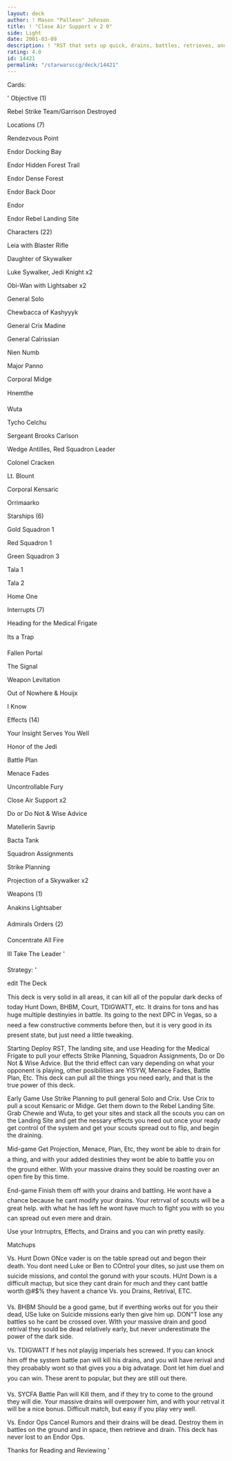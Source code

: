 ```yaml
---
layout: deck
author: ! Mason "Palleon" Johnson
title: ! "Close Air Support v 2 0"
side: Light
date: 2001-03-09
description: ! "RST that sets up quick, drains, battles, retrieves, and wins"
rating: 4.0
id: 14421
permalink: "/starwarsccg/deck/14421"
---
```

Cards: 

' Objective (1) 

Rebel Strike Team/Garrison Destroyed 


Locations (7) 

Rendezvous Point 

Endor Docking Bay 

Endor Hidden Forest Trail 

Endor Dense Forest 

Endor Back Door 

Endor 

Endor Rebel Landing Site 


Characters (22) 

Leia with Blaster Rifle 

Daughter of Skywalker 

Luke Sywalker, Jedi Knight x2 

Obi-Wan with Lightsaber x2 

General Solo 

Chewbacca of Kashyyyk 

General Crix Madine 

General Calrissian 

Nien Numb 

Major Panno 

Corporal Midge 

Hnemthe 

Wuta 

Tycho Celchu 

Sergeant Brooks Carlson 

Wedge Antilles, Red Squadron Leader 

Colonel Cracken 

Lt. Blount 

Corporal Kensaric 

Orrimaarko 


Starships (6) 

Gold Squadron 1 

Red Squadron 1 

Green Squadron 3 

Tala 1 

Tala 2 

Home One 


Interrupts (7) 

Heading for the Medical Frigate 

Its a Trap 

Fallen Portal 

The Signal 

Weapon Levitation 

Out of Nowhere & Houijx 

I Know 


Effects (14) 

Your Insight Serves You Well 

Honor of the Jedi 

Battle Plan 

Menace Fades 

Uncontrollable Fury 

Close Air Support x2 

Do or Do Not & Wise Advice 

Matellerin Savrip 

Bacta Tank 

Squadron Assignments 

Strike Planning 

Projection of a Skywalker x2 


Weapons (1) 

Anakins Lightsaber 


Admirals Orders (2) 

Concentrate All Fire 

Ill Take The Leader   '

Strategy: '

 
edit The Deck 


This deck is very solid in all areas, it can kill all of the popular dark decks of today Hunt Down, BHBM, Court, TDIGWATT, etc. It drains for tons and has huge multiple destinyies in battle. Its going to the next DPC in Vegas, so a need a few constructive comments before then, but it is very good in its present state, but just need a little tweaking. 


Starting Deploy RST, The landing site, and use Heading for the Medical Frigate to pull your effects Strike Planning, Squadron Assignments, Do or Do Not & Wise Advice. But the thrid effect can vary depending on what your opponent is playing, other posibilities are YISYW, Menace Fades, Battle Plan, Etc. This deck can pull all the things you need early, and that is the true power of this deck. 


Early Game Use Strike Planning to pull general Solo and Crix. Use Crix to pull a scout Kensaric or Midge. Get them down to the Rebel Landing Site. Grab Chewie and Wuta, to get your sites and stack all the scouts you can on the Landing Site and get the nessary effects you need out once your ready get control of the system and get your scouts spread out to flip, and begin the draining. 


Mid-game Get Projection, Menace, Plan, Etc, they wont be able to drain for a thing, and with your added destinies they wont be able to battle you on the ground either. With your massive drains they sould be roasting over an open fire by this time. 


End-game Finish them off with your drains and battling. He wont have a chance because he cant modify your drains. Your retrrval of scouts will be a great help. with what he has left he wont have much to fight you with so you can spread out even mere and drain. 


Use your Intrruptrs, Effects, and Drains and you can win pretty easily. 


Matchups 

Vs. Hunt Down ONce vader is on the table spread out and begon their death. You dont need Luke or Ben to COntrol your dites, so just use them on suicide missions, and contol the gorund with your scouts. HUnt Down is a difficult mactup, but sice they cant drain for much and they cant battle worth @#$% they havent a chance Vs. you Drains, Retrival, ETC. 


Vs. BHBM Should be a good game, but if everthing works out for you their dead, USe luke on Suicide missions early then give him up. DON"T lose any battles so he cant be crossed over. WIth your massive drain and good retrival they sould be dead relatively early, but never underestimate the power of the dark side. 


Vs. TDIGWATT If hes not playijg imperials hes screwed. If you can knock him off the system battle pan will kill his drains, and you will have rerival and they proabably wont so that gives you a big advatage. Dont let him duel and you can win. These arent to popular, but they are still out there. 


Vs. SYCFA Battle Pan will Kill them, and if they try to come to the ground they will die. Your massive drains will overpower him, and with your retrval it will be a nice bonus. Difficult match, but easy if you play very well. 


Vs. Endor Ops Cancel Rumors and their drains will be dead. Destroy them in battles on the ground and in space, then retrieve and drain. This deck has never lost to an Endor Ops. 


Thanks for Reading and Reviewing   '
